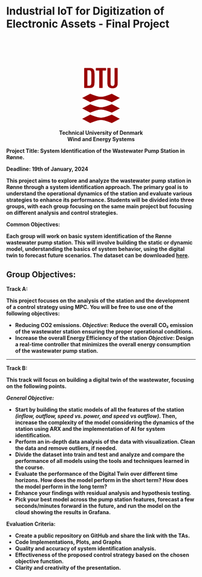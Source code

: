 # Industrial IoT for Digitization of Electronic Assets - Final Project

<p style="margin-top: 100px; margin-bottom: 20px;"></p>

<p align="center">
<img src="/Module 0/imgs/dtu_logo.png" width="100"/>
</p>
<p align="center">
 <b>
Technical University of Denmark <br />
Wind and Energy Systems<b> <br />
</p>

**Project Title:** System Identification of the Wastewater Pump Station in Rønne.

**Deadline:** 19th of January, 2024

This project aims to explore and analyze the wastewater pump station in Rønne through a system identification approach. The primary goal is to understand the operational dynamics of the station and evaluate various strategies to enhance its performance. Students will be divided into three groups, with each group focusing on the same main project but focusing on different analysis and control strategies.

**Common Objectives:**

Each group will work on basic system identification of the Rønne wastewater pump station. This will involve building the static or dynamic model, understanding the basics of system behavior, using the digital twin to forecast future scenarios.
The dataset can be downloaded [here]().

**Group Objectives:**
---
**Track A:**

This project focuses on the analysis of the station and the development of a control strategy using MPC. You will be free to use one of the following objectives:

- **Reducing CO2 emissions.**
  *Objective*: Reduce the overall CO₂ emission of the wastewater station ensuring the proper operational conditions.
- **Increase the overall Energy Efficiency of the station**
  *Objective*: Design a real-time controller that minimizes the overall energy consumption of the wastewater pump station.
---


**Track B:**

This track will focus on building a digital twin of the wastewater, focusing on the following points.

*General Objective:* 
- Start by building the static models of all the features of the station *(inflow, outflow, speed vs. power, and speed vs outflow)*. Then, increase the complexity of the model considering the dynamics of the station using ARX and the implementation of AI for system identification.
- Perform an in-depth data analysis of the data with visualization. Clean the data and remove outliers, if needed.
- Divide the dataset into train and test and analyze and compare the performance of all models using the tools and techniques learned in the course.
- Evaluate the performance of the Digital Twin over different time horizons. How does the model perform in the short term? How does the model perform in the long term?
- Enhance your findings with residual analysis and hypothesis testing.
- Pick your best model across the pump station features, forecast a few seconds/minutes forward in the future, and run the model on the cloud showing the results in Grafana.

**Evaluation Criteria:**

- Create a public repository on GitHub and share the link with the TAs.
- Code Implementations, Plots, and Graphs
- Quality and accuracy of system identification analysis.
- Effectiveness of the proposed control strategy based on the chosen objective function.
- Clarity and creativity of the presentation.
